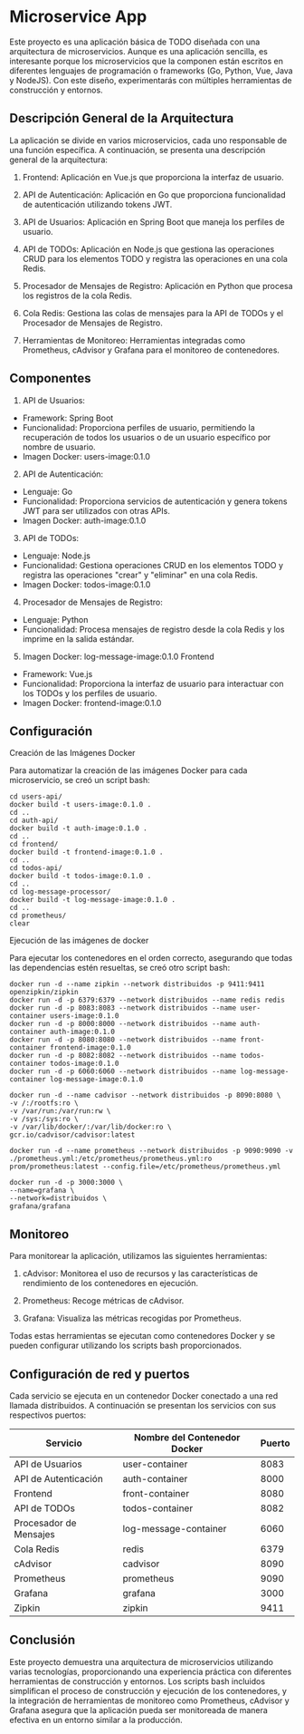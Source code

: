 # Microservice App 

Este proyecto es una aplicación básica de TODO diseñada con una arquitectura de microservicios. Aunque es una aplicación sencilla, es interesante porque los microservicios que la componen están escritos en diferentes lenguajes de programación o frameworks (Go, Python, Vue, Java y NodeJS). Con este diseño, experimentarás con múltiples herramientas de construcción y entornos.

## Descripción General de la Arquitectura
La aplicación se divide en varios microservicios, cada uno responsable de una función específica. A continuación, se presenta una descripción general de la arquitectura:

<!-- Añade la ruta a tu imagen de la arquitectura aquí -->

1. Frontend: Aplicación en Vue.js que proporciona la interfaz de usuario.

2. API de Autenticación: Aplicación en Go que proporciona funcionalidad de autenticación utilizando tokens JWT.

3. API de Usuarios: Aplicación en Spring Boot que maneja los perfiles de usuario.

4. API de TODOs: Aplicación en Node.js que gestiona las operaciones CRUD para los elementos TODO y registra las operaciones en una cola Redis.

5. Procesador de Mensajes de Registro: Aplicación en Python que procesa los registros de la cola Redis.

6. Cola Redis: Gestiona las colas de mensajes para la API de TODOs y el Procesador de Mensajes de Registro.

7. Herramientas de Monitoreo: Herramientas integradas como Prometheus, cAdvisor y Grafana para el monitoreo de contenedores.

## Componentes
1. API de Usuarios:

* Framework: Spring Boot
* Funcionalidad: Proporciona perfiles de usuario, permitiendo la recuperación de todos los usuarios o de un usuario específico por nombre de usuario.
* Imagen Docker: users-image:0.1.0

2. API de Autenticación:
* Lenguaje: Go
* Funcionalidad: Proporciona servicios de autenticación y genera tokens JWT para ser utilizados con otras APIs.
* Imagen Docker: auth-image:0.1.0

3. API de TODOs:
* Lenguaje: Node.js
* Funcionalidad: Gestiona operaciones CRUD en los elementos TODO y registra las operaciones "crear" y "eliminar" en una cola Redis.
* Imagen Docker: todos-image:0.1.0

4. Procesador de Mensajes de Registro:
* Lenguaje: Python
* Funcionalidad: Procesa mensajes de registro desde la cola Redis y los imprime en la salida estándar.

5. Imagen Docker: log-message-image:0.1.0
Frontend
* Framework: Vue.js
* Funcionalidad: Proporciona la interfaz de usuario para interactuar con los TODOs y los perfiles de usuario.
* Imagen Docker: frontend-image:0.1.0

## Configuración
Creación de las Imágenes Docker

Para automatizar la creación de las imágenes Docker para cada microservicio, se creó un script bash: 

``` 
cd users-api/
docker build -t users-image:0.1.0 .
cd .. 
cd auth-api/
docker build -t auth-image:0.1.0 .
cd ..
cd frontend/
docker build -t frontend-image:0.1.0 .
cd ..
cd todos-api/
docker build -t todos-image:0.1.0 .
cd ..
cd log-message-processor/
docker build -t log-message-image:0.1.0 .
cd ..
cd prometheus/
clear
```

Ejecución de las imágenes de docker

Para ejecutar los contenedores en el orden correcto, asegurando que todas las dependencias estén resueltas, se creó otro script bash:
``` 
docker run -d --name zipkin --network distribuidos -p 9411:9411 openzipkin/zipkin
docker run -d -p 6379:6379 --network distribuidos --name redis redis
docker run -d -p 8083:8083 --network distribuidos --name user-container users-image:0.1.0
docker run -d -p 8000:8000 --network distribuidos --name auth-container auth-image:0.1.0
docker run -d -p 8080:8080 --network distribuidos --name front-container frontend-image:0.1.0
docker run -d -p 8082:8082 --network distribuidos --name todos-container todos-image:0.1.0
docker run -d -p 6060:6060 --network distribuidos --name log-message-container log-message-image:0.1.0

docker run -d --name cadvisor --network distribuidos -p 8090:8080 \
-v /:/rootfs:ro \
-v /var/run:/var/run:rw \
-v /sys:/sys:ro \
-v /var/lib/docker/:/var/lib/docker:ro \
gcr.io/cadvisor/cadvisor:latest

docker run -d --name prometheus --network distribuidos -p 9090:9090 -v ./prometheus.yml:/etc/prometheus/prometheus.yml:ro prom/prometheus:latest --config.file=/etc/prometheus/prometheus.yml

docker run -d -p 3000:3000 \
--name=grafana \
--network=distribuidos \
grafana/grafana

``` 

## Monitoreo
Para monitorear la aplicación, utilizamos las siguientes herramientas:

1. cAdvisor: Monitorea el uso de recursos y las características de rendimiento de los contenedores en ejecución.

2. Prometheus: Recoge métricas de cAdvisor.

3. Grafana: Visualiza las métricas recogidas por Prometheus.

Todas estas herramientas se ejecutan como contenedores Docker y se pueden configurar utilizando los scripts bash proporcionados.

## Configuración de red y puertos
Cada servicio se ejecuta en un contenedor Docker conectado a una red llamada distribuidos. A continuación se presentan los servicios con sus respectivos puertos:

| Servicio              | Nombre del Contenedor Docker | Puerto |
|-----------------------|------------------------------|--------|
| API de Usuarios       | user-container               | 8083   |
| API de Autenticación  | auth-container               | 8000   |
| Frontend              | front-container              | 8080   |
| API de TODOs          | todos-container              | 8082   |
| Procesador de Mensajes | log-message-container        | 6060   |
| Cola Redis            | redis                        | 6379   |
| cAdvisor              | cadvisor                     | 8090   |
| Prometheus            | prometheus                   | 9090   |
| Grafana               | grafana                      | 3000   |
| Zipkin                | zipkin                       | 9411   |

## Conclusión

Este proyecto demuestra una arquitectura de microservicios utilizando varias tecnologías, proporcionando una experiencia práctica con diferentes herramientas de construcción y entornos. Los scripts bash incluidos simplifican el proceso de construcción y ejecución de los contenedores, y la integración de herramientas de monitoreo como Prometheus, cAdvisor y Grafana asegura que la aplicación pueda ser monitoreada de manera efectiva en un entorno similar a la producción.
